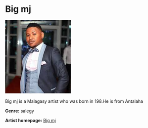 # Big mj

![big-mj](big-mj.jpg)

Big mj is a Malagasy artist who was born in 198.He is from Antalaha


**Genre:** salegy

**Artist homepage:** [Big mj](http://www.midi-madagasikara.mg/culture/2019/10/10/big-mj-10-ans-de-scene-un-agenda-charge/)
